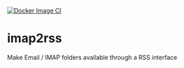 [![Docker Image CI](https://github.com/bfly75/imap2rss/actions/workflows/docker-image.yml/badge.svg)](https://github.com/bfly75/imap2rss/actions/workflows/docker-image.yml)

imap2rss
========

Make Email / IMAP folders available through a RSS interface

